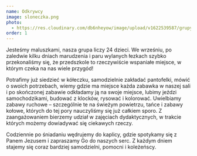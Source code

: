 ```yaml
---
name: Odkrywcy
image: sloneczka.png
photo:
  - https://res.cloudinary.com/db6nheyow/image/upload/v1622539587/grupy/maluszki.png
order: 1
---
```

Jesteśmy maluszkami, nasza  grupa liczy 24 dzieci. We wrześniu, po
zaledwie kilku dniach marudzenia i paru wylanych łezkach szybko
przekonaliśmy się, że przedszkole to rzeczywiście wspaniałe miejsce, w
którym czeka na nas wiele przygód!

Potrafimy już siedzieć w kółeczku, samodzielnie zakładać pantofelki, mówić o swoich potrzebach, wiemy gdzie ma miejsce każda zabawka w naszej sali i po skończonej zabawie odkładamy ją na swoje miejsce, lubimy jeździ samochodzikami, budować z klocków, rysować i kolorować. Uwielbiamy zabawy ruchowe – szczególnie te na świeżym powietrzu, tańce i zabawy kołowe, których do tej pory nauczyliśmy się już całkiem sporo. Z zaangażowaniem bierzemy udział w zajęciach dydaktycznych, w trakcie których możemy dowiadywać się ciekawych rzeczy.

Codziennie po śniadaniu wędrujemy do kaplicy, gdzie spotykamy się z Panem Jezusem i zapraszamy Go do naszych serc.  Z każdym dniem stajemy się coraz bardziej samodzielni, pomocni i koleżeńscy.
